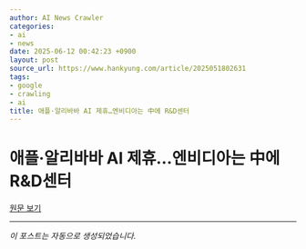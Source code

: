 ```yaml
---
author: AI News Crawler
categories:
- ai
- news
date: 2025-06-12 00:42:23 +0900
layout: post
source_url: https://www.hankyung.com/article/2025051802631
tags:
- google
- crawling
- ai
title: 애플·알리바바 AI 제휴…엔비디아는 中에 R&D센터
---
```


# 애플·알리바바 AI 제휴…엔비디아는 中에 R&D센터

[원문 보기](https://www.hankyung.com/article/2025051802631)

---
*이 포스트는 자동으로 생성되었습니다.*
